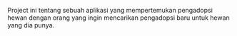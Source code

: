 Project ini tentang sebuah aplikasi yang mempertemukan pengadopsi hewan dengan orang yang ingin mencarikan pengadopsi baru untuk hewan yang dia punya.
